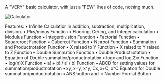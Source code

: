 A "VERY" basic calculator, with just a "FEW" lines of code, nothing much.


![Calculator](https://github.com/user-attachments/assets/8f64d096-38bc-4391-91a7-443ef909ab9f)


Features:
  • Infinite Calculation in addition, subtraction, multiplication, division.
  • Plus/minus Function
  • Flooring, Ceiling, and Integer calculation
  • Modulus Function
  • Integerdivision Function
  • Factorial Function
  • Squareroot Function
  • Cuberoot Function
  • Nthroot Function
  • Summation and Productnotation Function
  • X raised to Y Function
  • X raised to Y raised to Z Function
  • Double Summation Function
  • Double Productnotation
  • Equation of Double summation/productnotation
  • logx and log(2)x Function
  • log(n)X Function
  • a! + b! / a! / b! Function
  • ABCD for setting values for summation/productnotation
  • xy, x+y, x^y, Cx, x+C, x^C Equation for Double summation/productnotation
  • ANS button and;
  • Number Format Button
